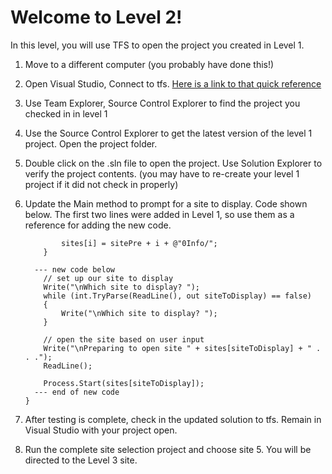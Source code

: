 # Welcome to Level 2!

In this level, you will use TFS to open the project you created in Level 1.


1.	Move to a different computer (you probably have done this!)

2.	Open Visual Studio, Connect to tfs. [Here is a link to that quick reference](https://github.com/OTC-CISRiley/CIS150InfoLevel1/blob/master/docs/ConnecttoTFS.pdf)

3.	Use Team Explorer, Source Control Explorer to find the project you checked in in level 1

4.	Use the Source Control Explorer to get the latest version of the level 1 project. Open the project folder.

5.  Double click on the .sln file to open the project. Use Solution Explorer to verify the project contents.
    (you may have to re-create your level 1 project if it did not check in properly)
    
6.	Update the Main method to prompt for a site to display. Code shown below. The first two lines 
    were added in Level 1, so use them as a reference for adding the new code.

                sites[i] = sitePre + i + @"0Info/";
            }

          --- new code below
            // set up our site to display
            Write("\nWhich site to display? ");
            while (int.TryParse(ReadLine(), out siteToDisplay) == false)
            {
                Write("\nWhich site to display? ");
            }

            // open the site based on user input
            Write("\nPreparing to open site " + sites[siteToDisplay] + " . . .");
            ReadLine();

            Process.Start(sites[siteToDisplay]);
          --- end of new code
        }

7.	After testing is complete, check in the updated solution to tfs. Remain in Visual Studio with your project open.

8.	Run the complete site selection project and choose site 5. You will be directed to the Level 3 site.
